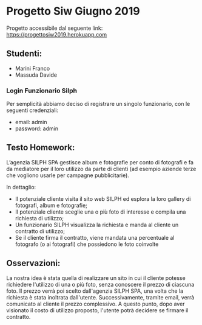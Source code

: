 # Progetto Siw Giugno 2019
Progetto accessibile dal seguente link: https://progettosiw2019.herokuapp.com

## Studenti: 
- Marini Franco
- Massuda Davide


### Login Funzionario Silph
Per semplicità abbiamo deciso di registrare un singolo funzionario, con le seguenti credenziali: 
- email: admin
- password: admin





## Testo Homework: 
L’agenzia SILPH SPA gestisce album e fotografie per conto di fotografi e fa da mediatore per il loro utilizzo da parte di clienti (ad esempio aziende terze che vogliono usarle per campagne pubblicitarie). 

In dettaglio:
- Il potenziale cliente visita il sito web SILPH ed esplora la loro gallery di fotografi, album e fotografie;
- Il potenziale cliente sceglie una o più foto di interesse e compila una richiesta di utilizzo;
- Un funzionario SILPH visualizza la richiesta e manda al cliente un contratto di utilizzo;
- Se il cliente firma il contratto, viene mandata una percentuale al fotografo (o ai fotografi) che possiedono le foto coinvolte


 ## Osservazioni:

La nostra idea è stata quella di realizzare un sito in cui il cliente potesse richiedere l'utilizzo di una o più foto, senza conoscere il prezzo di ciascuna foto.
Il prezzo verrà poi scelto dall'agenzia SILPH SPA, una volta che la richiesta è stata inoltrata dall'utente.
Successivamente, tramite email, verrà comunicato al cliente il prezzo complessivo.
A questo punto, dopo aver visionato il costo di utilizzo proposto, l'utente potrà decidere se firmare il contratto.

